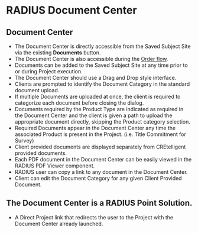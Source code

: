 # RADIUS Document Center
## Document Center
- The Document Center is directly accessible from the Saved Subject Site via the existing **Documents** button. 
- The Document Center is also accessible during the [Order flow](https://github.com/thickey-cretelligent/radius_spec/blob/ddc8be3eddb82809f56c7af243e78b8bf952bd65/radius_order_flow.md). 
- Documents can be added to the Saved Subject Site at any time prior to or during Project execution.
- The Document Center should use a Drag and Drop style interface.
- Clients are prompted to identify the Document Category in the standard document upload.
- If multiple Documents are uploaded at once, the client is required to categorize each document before closing the dialog.  
- Documents required by the Product Type are indicated as required in the Document Center and the client is given a path to upload the appropriate document directly, skipping the Product category selection.  
- Required Documents appear in the Document Center any time the associated Product is present in the Project. (i.e. Title Commitment for Survey) 
- Client provided documents are displayed separately from CREtelligent provided documents.
- Each PDF document in the Document Center can be easily viewed in the RADIUS PDF Viewer component.
- RADIUS user can copy a link to any document in the Document Center.
- Client can edit the Document Category for any given Client Provided Document.  

## The Document Center is a RADIUS Point Solution.  
- A Direct Project link that redirects the user to the Project with the Document Center already launched.
